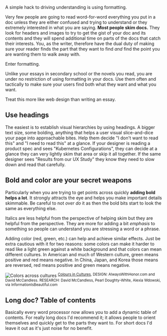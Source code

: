 A simple hack to driving understanding is using formatting.

Very few people are going to read word-for-word everything you put in a doc unless they are either confused and trying to understand or they extremely interested in what you are saying. **Most people skim docs.** They look for headers and images to try to get the gist of your doc and its contents and they will spend additional time on parts of the docs that catch their interests. You, as the writer, therefore have the dual duty of making sure your reader finds the part that they want to find _and_ find the point you are wanting them to walk away with.

Enter formatting.

Unlike your essays in secondary school or the novels you read, you are under no restriction of using formatting in your docs. Use them often and tactically to make sure your users find both what they want and what you want.

Treat this more like web design than writing an essay.

## Use headings

The easiest is to establish visual hierarchies by using headings. A bigger text size, some bolding, anything that helps a user visual slice-and-dice your page into approachable bites. Help them decide "I don't want to read this" and "I need to read this" at a glance. If your designer is reading a product spec and sees "Kubernetes Configurations", they can decide at a glance they can very lightly skim that area or skip it all together. If the same designer sees "Results from our UX Study" they know they need to slow down and read that carefully.

## Bold and color are your secret weapons

Particularly when you are trying to get points across quickly **adding bold helps a lot**. It strongly attracts the eye and helps you make important details skimmable. Be careful to not _over do_ it as then the bold bits start to look the same as everything else.

Italics are less helpful from the perspective of helping skim but they are helpful from the perspective. They are more for adding a bit _emphasis_ to something so people can understand you are stressing a word or a phrase.

Adding color (red, green, etc.) can help and achieve similar effects. Just be extra cautious with it for two reasons: some colors can make it harder to read like a light green against a white background and that colors can mean different cultures. In American and much of Western culture, green means positive and red means negative. In China, Japan, and Korea those means are reversed, red means positive and green means negative.

![Colors across cultures](/images/colors.png)
<sup><a href="https://informationisbeautiful.net/visualizations/colours-in-cultures/">Colours in Cultures</a>, DESIGN: AlwaysWithHonor.com and David McCandless.  RESEARCH: David McCandless, Pearl Doughty-White, Alexia Wdowski, via InformationIsBeautiful.com</sup>

## Long doc? Table of contents

Basically every word processor now allows you to add a dynamic table of contents. For really long docs I'd recommend it; it allows people to orient themselves and quickly get to the parts they want to. For short docs I'd leave it out as it's just noise for no benefit.